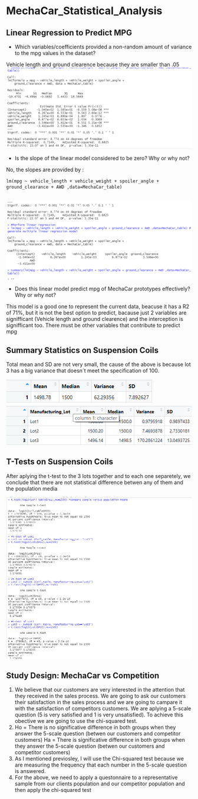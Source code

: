 # MechaCar_Statistical_Analysis

## Linear Regression to Predict MPG

- Which variables/coefficients provided a non-random amount of variance to the mpg values in the dataset?

Vehicle length and ground clearence because they are smaller than .05
![statistica annalysis](/images/summary_multilinear.png)

- Is the slope of the linear model considered to be zero? Why or why not?

No, the slopes are provided by :
```
lm(mpg ~ vehicle_length + vehicle_weight + spoiler_angle + ground_clearance + AWD ,data=MechaCar_table)
   
   ```
   
 ![coeficients](/images/coefficients_multilinear.png)
 
 - Does this linear model predict mpg of MechaCar prototypes effectively? Why or why not?
 
 This model is a good one to represent the current data, beacuse it has a R2 of 71%, but it is not the best option to predict, bacause just 2 variables are signifficant (Vehicle length and ground clearence) and the interception is signifficant too. There must be other variables that contribute to predict mpg
 
## Summary Statistics on Suspension Coils

Total mean and SD are not very small, the cause of the above is because lot 3 has a big variance that doesn´t meet the specification of 100.

![Total mean](/images/Total_Summary.png)                     ![Lot mean](/images/lot_Summary.png)

## T-Tests on Suspension Coils

After aplying the t-test to the 3 lots together and to each one separetely, we conclude that there are not statistical difference betwen any of them and the population media

![t-test](/images/Lot_t-test.png)  

## Study Design: MechaCar vs Competition

1. We believe that our customers are very interested in the attention that they received in the sales process. We are going to ask our customers their satisfaction in the sales process and we are going to campare it with the satisfaction of competitors customers. We are aplying a 5-scale question (5 is very satisfied and 1 is very unsatisfied). To achieve this obective we are going to use the chi-squared test.
2. Ho = There is no significative difference in both groups when they answer the 5-scale question (betwen our customers and competitor customers)
   Ha = There is significative difference in both groups when they answer the 5-scale question (betwen our customers and competitor customers)
3. As I mentioned previosley, I will use the Chi-squared test because we are measuring the frequency that each number in the 5-scale question is answered.
4. For the above, we need to apply a questonnaire to a representative sample from our clients population and our competitor population and then apply the chi-squared test 

